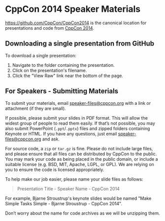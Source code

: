 CppCon 2014 Speaker Materials
=============================

https://github.com/CppCon/CppCon2014 is the canonical location for presentations
and code from [CppCon 2014](http://cppcon.org).

## Downloading a single presentation from GitHub

To download a single presentation:

1. Navigate to the folder containing the presentation.
2. Click on the presentation's filename.
3. Click the "View Raw" link near the bottom of the page.

## For Speakers - Submitting Materials

To submit your materials, email [speaker-files@cppcon.org](mailto:speaker-files@cppcon.org) with a link or attachment (if they are small).

If possible, please submit your slides in PDF format. This will allow the widest group of people to read them easily. If that’s not possible, you may also submit PowerPoint (`.ppt`/`.pptx`) files and zipped folders containing Keynote or HTML. If you have any questions, just email [speaker-files@cppcon.org](mailto:speaker-files@cppcon.org) and ask.

For source code, a `zip` or `tar.gz` is fine. Please do not include large files, and please ensure that all files can be distributed by CppCon to the public. You may mark your code as being placed in the public domain, or include a suitable license (e.g. BSD, MIT, Apache, LGPL, or GPL). We are relying on you to ensure the code is licensed appropriately.

To help make our job easier, please name your slide files as follows:

> Presentation Title - Speaker Name - CppCon 2014

For example, Bjarne Stroustrup's keynote slides would be named "Make Simple Tasks Simple - Bjarne Stroustrup - CppCon 2014".

Don’t worry about the name for code archives as we will be unzipping them.
